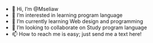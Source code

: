 - 👋 Hi, I’m @Mseliaw
- 👀 I’m interested in learning program language 
- 🌱 I’m currently learning Web design and programming 
- 💞️ I’m looking to collaborate on Study program language 
- 📫 How to reach me is easy; just send me a text here!

<!---
Mseliaw/Mseliaw is a ✨ special ✨ repository because its `README.md` (this file) appears on your GitHub profile.
You can click the Preview link to take a look at your changes.
--->
